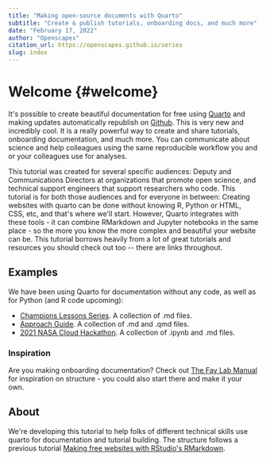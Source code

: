 ```yaml
---
title: "Making open-source documents with Quarto"
subtitle: "Create & publish tutorials, onboarding docs, and much more" 
date: "February 17, 2022"
author: "Openscapes"
citation_url: https://openscapes.github.io/series
slug: index
---
```



# Welcome {#welcome}

It's possible to create beautiful documentation for free using [Quarto](https://quarto.org) and making updates automatically republish on [Github](http://github.com). This is very new and incredibly cool. It is a really powerful way to create and share tutorials, onboarding documentation, and much more. You can communicate about science and help colleagues using the same reproducible workflow you and or your colleagues use for analyses.

This tutorial was created for several specific audiences: Deputy and Communications Directors at organizations that promote open science, and technical support engineers that support researchers who code. This tutorial is for both those audiences and for everyone in between: Creating websites with quarto can be done without knowing R, Python or HTML, CSS, etc, and that's where we'll start. However, Quarto integrates with these tools - it can combine RMarkdown and Jupyter notebooks in the same place - so the more you know the more complex and beautiful your website can be. This tutorial borrows heavily from a lot of great tutorials and resources you should check out too -- there are links throughout. 

## Examples

We have been using Quarto for documentation without any code, as well as for Python (and R code upcoming): 

- [Champions Lessons Series](https://openscapes.github.io/series). A collection of .md files.
- [Approach Guide](https://openscapes.github.io/approach-guide/).  A collection of .md and .qmd files.
- [2021 NASA Cloud Hackathon](https://nasa-openscapes.github.io/2021-Cloud-Hackathon/). A collection of .ipynb and .md files. 


### Inspiration

Are you making onboarding documentation? Check out [The Fay Lab Manual](https://thefaylab.github.io/lab-manual/) for inspiration on structure - you could also start there and make it your own. 

## About

We're developing this tutorial to help folks of different technical skills use quarto for documentation and tutorial building. The structure follows a previous tutorial [Making free websites with RStudio's RMarkdown](https://jules32.github.io/rmarkdown-website-tutorial/index.html).
